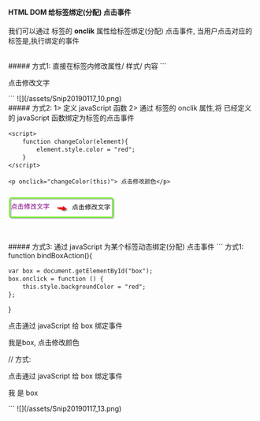 #### HTML DOM 给标签绑定(分配) 点击事件

我们可以通过 标签的 **onclik** 属性给标签绑定(分配) 点击事件, 当用户点击对应的标签是,执行绑定的事件

<br>
##### 方式1:
直接在标签内修改属性/ 样式/ 内容
```
<p onclick="this.style.color='purple'; this.style.lineHeight='50px'">点击修改文字</p>
```
![](/assets/Snip20190117_10.png)

<br>
##### 方式2:
1> 定义 javaScript 函数
2> 通过 标签的 onclik 属性,将 已经定义的 javaScript 函数绑定为标签的点击事件

```
<script>
    function changeColor(element){
        element.style.color = "red";
    }
</script>

<p onclick="changeColor(this)"> 点击修改颜色</p>
```
![](/assets/Snip20190117_10.png)





<br>
##### 方式3:
通过 javaScript 为某个标签动态绑定(分配) 点击事件
```
方式1:
function bindBoxAction(){

    var box = document.getElementById("box");
    box.onclick = function () {
        this.style.backgroundColor = "red";
    };
}


<p onclick="bindBoxAction()"> 点击通过 javaScript 给 box 绑定事件</p>
<p id="box"> 我是box, 点击修改颜色 </p>

// 方式:
<script>

    function test() {
        var box = document.getElementById("box");
        box.style.backgroundColor = "red";
    }

    function bindBoxAction(){

        var box = document.getElementById("box");
        box.onclick = test;
    }
</script>
    
<p onclick="bindBoxAction()"> 点击通过 javaScript 给 box 绑定事件</p>
<p id="box"> 我 是 box </p>
```
![](/assets/Snip20190117_13.png)